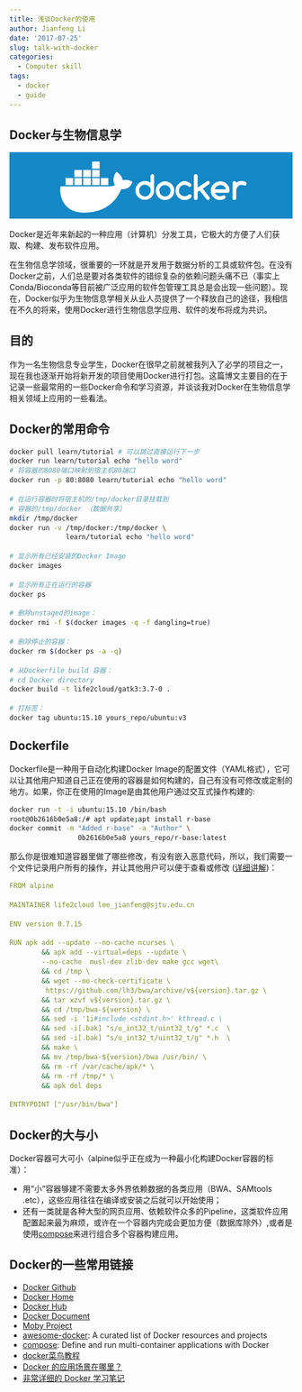```yaml
---
title: 浅谈Docker的使用
author: Jianfeng Li
date: '2017-07-25'
slug: talk-with-docker
categories:
  - Computer skill
tags:
  - docker
  - guide
---
```



## Docker与生物信息学

<div align=center>
<img src= https://github.com/Miachol/Writing-material/raw/master/blog/images/2017-07-25-talk-with-docker/docker.jpg>
</div>

Docker是近年来新起的一种应用（计算机）分发工具，它极大的方便了人们获取、构建、发布软件应用。

在生物信息学领域，很重要的一环就是开发用于数据分析的工具或软件包。在没有Docker之前，人们总是要对各类软件的错综复杂的依赖问题头痛不已（事实上Conda/Bioconda等目前被广泛应用的软件包管理工具总是会出现一些问题）。现在，Docker似乎为生物信息学相关从业人员提供了一个释放自己的途径，我相信在不久的将来，使用Docker进行生物信息学应用、软件的发布将成为共识。

## 目的

作为一名生物信息专业学生，Docker在很早之前就被我列入了必学的项目之一，现在我也逐渐开始将新开发的项目使用Docker进行打包。这篇博文主要目的在于记录一些最常用的一些Docker命令和学习资源，并谈谈我对Docker在生物信息学相关领域上应用的一些看法。

## Docker的常用命令

```bash
docker pull learn/tutorial # 可以跳过直接运行下一步
docker run learn/tutorial echo "hello word"
# 将容器的8080端口映射到宿主机80端口
docker run -p 80:8080 learn/tutorial echo "hello word"

# 在运行容器时将宿主机的/tmp/docker目录挂载到
# 容器的/tmp/docker （数据共享）
mkdir /tmp/docker
docker run -v /tmp/docker:/tmp/docker \
              learn/tutorial echo "hello word"

# 显示所有已经安装的Docker Image
docker images

# 显示所有正在运行的容器
docker ps

# 删除unstaged的image：
docker rmi -f $(docker images -q -f dangling=true)

# 删除停止的容器：
docker rm $(docker ps -a -q)

# 从Dockerfile build 容器：
# cd Docker directory
docker build -t life2cloud/gatk3:3.7-0 .

# 打标签：
docker tag ubuntu:15.10 yours_repo/ubuntu:v3
```

## Dockerfile

Dockerfile是一种用于自动化构建Docker Image的配置文件（YAML格式），它可以让其他用户知道自己正在使用的容器是如何构建的，自己有没有可修改或定制的地方。如果，你正在使用的Image是由其他用户通过交互式操作构建的:

```bash
docker run -t -i ubuntu:15.10 /bin/bash
root@0b2616b0e5a8:/# apt update;apt install r-base
docker commit -m "Added r-base" -a "Author" \
                 0b2616b0e5a8 yours_repo/r-base:latest
```

那么你是很难知道容器里做了哪些修改，有没有嵌入恶意代码，所以，我们需要一个文件记录用户所有的操作，并让其他用户可以便于查看或修改 ([详细讲解](https://docs.docker.com/engine/reference/builder/))：

```yaml
FROM alpine

MAINTAINER life2cloud lee_jianfeng@sjtu.edu.cn

ENV version 0.7.15

RUN apk add --update --no-cache ncurses \
        && apk add --virtual=deps --update \
        --no-cache  musl-dev zlib-dev make gcc wget\
        && cd /tmp \
        && wget --no-check-certificate \
         https://github.com/lh3/bwa/archive/v${version}.tar.gz \
        && tar xzvf v${version}.tar.gz \
        && cd /tmp/bwa-${version} \
        && sed -i '1i#include <stdint.h>' kthread.c \
        && sed -i[.bak] "s/u_int32_t/uint32_t/g" *.c  \
        && sed -i[.bak] "s/u_int32_t/uint32_t/g" *.h  \
        && make \
        && mv /tmp/bwa-${version}/bwa /usr/bin/ \
        && rm -rf /var/cache/apk/* \
        && rm -rf /tmp/* \
        && apk del deps

ENTRYPOINT ["/usr/bin/bwa"]

```

## Docker的大与小

Docker容器可大可小（alpine似乎正在成为一种最小化构建Docker容器的标准）：
- 用“小”容器够建不需要太多外界依赖数据的各类应用（BWA、SAMtools .etc），这些应用往往在编译或安装之后就可以开始使用；
- 还有一类就是各种大型的网页应用、依赖软件众多的Pipeline，这类软件应用配置起来最为麻烦，或许在一个容器内完成会更加方便（数据库除外）,或者是使用[compose](https://github.com/docker/compose)来进行组合多个容器构建应用。

## Docker的一些常用链接
- [Docker Github](https://github.com/docker)
- [Docker Home](https://www.docker.com/)
- [Docker Hub](https://hub.docker.com/)
- [Docker Document](https://docs.docker.com/)
- [Moby Project](https://mobyproject.org/)
- [awesome-docker](https://github.com/veggiemonk/awesome-docker): A curated list of Docker resources and projects
- [compose](https://github.com/docker/compose): Define and run multi-container applications with Docker
- [docker菜鸟教程](http://www.runoob.com/docker/docker-tutorial.html)
- [Docker 的应用场景在哪里？](https://www.zhihu.com/question/22969309)
- [非常详细的 Docker 学习笔记](http://blog.csdn.net/zjin_hua/article/details/52041757)
